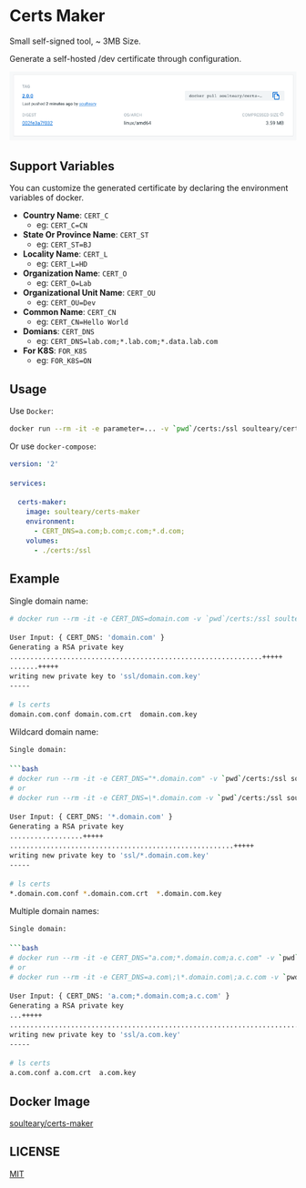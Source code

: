 # Certs Maker

Small self-signed tool, ~ 3MB Size.

Generate a self-hosted /dev certificate through configuration.


<img src="screenshots/docker.png">


## Support Variables

You can customize the generated certificate by declaring the environment variables of docker.

- **Country Name**: `CERT_C`
  - eg: `CERT_C=CN`
- **State Or Province Name**: `CERT_ST`
  - eg: `CERT_ST=BJ`
- **Locality Name**: `CERT_L`
  - eg: `CERT_L=HD`
- **Organization Name**: `CERT_O`
  - eg: `CERT_O=Lab`
- **Organizational Unit Name**: `CERT_OU`
  - eg: `CERT_OU=Dev`
- **Common Name**: `CERT_CN`
  - eg: `CERT_CN=Hello World`
- **Domians**: `CERT_DNS`
  - eg: `CERT_DNS=lab.com;*.lab.com;*.data.lab.com`
- **For K8S**: `FOR_K8S`
  - eg: `FOR_K8S=ON`

## Usage

Use `Docker`:

```bash
docker run --rm -it -e parameter=... -v `pwd`/certs:/ssl soulteary/certs-maker
```

Or use `docker-compose`:

```yaml
version: '2'

services:

  certs-maker:
    image: soulteary/certs-maker
    environment:
      - CERT_DNS=a.com;b.com;c.com;*.d.com;
    volumes:
      - ./certs:/ssl
```

## Example

Single domain name:

```bash
# docker run --rm -it -e CERT_DNS=domain.com -v `pwd`/certs:/ssl soulteary/certs-maker

User Input: { CERT_DNS: 'domain.com' }
Generating a RSA private key
..............................................................+++++
.......+++++
writing new private key to 'ssl/domain.com.key'
-----

# ls certs
domain.com.conf domain.com.crt  domain.com.key
```

Wildcard domain name:

```bash
Single domain:

```bash
# docker run --rm -it -e CERT_DNS="*.domain.com" -v `pwd`/certs:/ssl soulteary/certs-maker
# or
# docker run --rm -it -e CERT_DNS=\*.domain.com -v `pwd`/certs:/ssl soulteary/certs-maker

User Input: { CERT_DNS: '*.domain.com' }
Generating a RSA private key
..................+++++
.......................................................+++++
writing new private key to 'ssl/*.domain.com.key'
-----

# ls certs
*.domain.com.conf *.domain.com.crt  *.domain.com.key
```

Multiple domain names:

```bash
Single domain:

```bash
# docker run --rm -it -e CERT_DNS="a.com;*.domain.com;a.c.com" -v `pwd`/certs:/ssl soulteary/certs-maker
# or
# docker run --rm -it -e CERT_DNS=a.com\;\*.domain.com\;a.c.com -v `pwd`/certs:/ssl soulteary/certs-maker

User Input: { CERT_DNS: 'a.com;*.domain.com;a.c.com' }
Generating a RSA private key
...+++++
................................................................................................................................................+++++
writing new private key to 'ssl/a.com.key'
-----

# ls certs
a.com.conf a.com.crt  a.com.key
```

## Docker Image

[soulteary/certs-maker](https://hub.docker.com/r/soulteary/certs-maker)
## LICENSE

[MIT](https://github.com/soulteary/certs-maker/blob/master/LICENSE)
